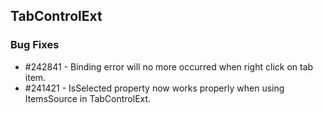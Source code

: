 ## TabControlExt

### Bug Fixes

* \#242841 - Binding error will no more occurred when right click on tab item.
* \#241421 - IsSelected property now works properly when using ItemsSource in TabControlExt.